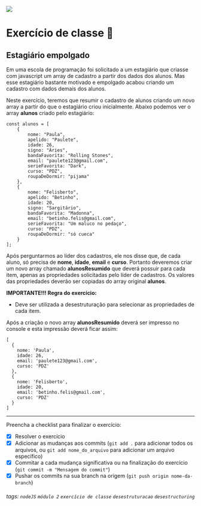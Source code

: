 ![](https://i.imgur.com/xG74tOh.png)

# Exercício de classe 🏫

## Estagiário empolgado

Em uma escola de programação foi solicitado a um estagiário que criasse com javascript um array de cadastro a partir dos dados dos alunos. Mas esse estagiário bastante motivado e empolgado acabou criando um cadastro com dados demais dos alunos.

Neste exercício, teremos que resumir o cadastro de alunos criando um novo array a partir do que o estagiário criou inicialmente. Abaixo podemos ver o array **alunos** criado pelo estagiário:

```javascript=
const alunos = [
    {
        nome: "Paula",
        apelido: "Paulete",
        idade: 26,
        signo: "Áries",
        bandaFavorita: "Rolling Stones",
        email: "paulete123@gmail.com",
        serieFavorita: "Dark",
        curso: "PDZ",
        roupaDeDormir: "pijama"
    },
    {
        nome: "Felisberto",
        apelido: "Betinho",
        idade: 20,
        signo: "Sargitário",
        bandaFavorita: "Madonna",
        email: "betinho.felis@gmail.com",
        serieFavorita: "Um maluco no pedaço",
        curso: "PDZ",
        roupaDeDormir: "só cueca"
    }
];
```

Após perguntarmos ao líder dos cadastros, ele nos disse que, de cada aluno, só precisa de **nome**, **idade**, **email** e **curso**.
Portanto deveremos criar um novo array chamado **alunosResumido** que deverá possuir para cada item, apenas as propriedades solicitadas pelo líder de cadastros. Os valores das propriedades deverão ser copiadas do array original **alunos**.

**IMPORTANTE!!! Regra do exercício:**
* Deve ser utilizada a desestruturação para selecionar as propriedades de cada item.

Após a criação o novo array **alunosResumido** deverá ser impresso no console e esta impressão deverá ficar assim:

```
[
  {
    nome: 'Paula',
    idade: 26,
    email: 'paulete123@gmail.com',
    curso: 'PDZ'
  },
  {
    nome: 'Felisberto',
    idade: 20,
    email: 'betinho.felis@gmail.com',
    curso: 'PDZ'
  }
]
```

---

Preencha a checklist para finalizar o exercício:

- [x] Resolver o exercício
- [x] Adicionar as mudanças aos commits (`git add .` para adicionar todos os arquivos, ou `git add nome_do_arquivo` para adicionar um arquivo específico)
- [x] Commitar a cada mudança significativa ou na finalização do exercício (`git commit -m "Mensagem do commit"`)
- [x] Pushar os commits na sua branch na origem (`git push origin nome-da-branch`)

###### tags: `nodeJS` `módulo 2` `exercício de classe` `desestruturacao` `desestructuring`
